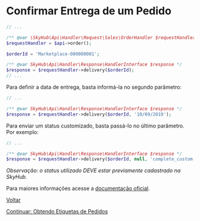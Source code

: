 # Confirmar Entrega de um Pedido

```php
// ...

/** @var \SkyHub\Api\Handler\Request\Sales\OrderHandler $requestHandler */
$requestHandler = $api->order();

$orderId = 'Marketplace-000000001';

/** @var SkyHub\Api\Handler\Response\HandlerInterface $response */
$response = $requestHandler->delivery($orderId);
// ...
```

Para definir a data de entrega, basta informá-la no segundo parâmetro:

```php
// ...

/** @var SkyHub\Api\Handler\Response\HandlerInterface $response */
$response = $requestHandler->delivery($orderId, '10/09/2019');
```

Para enviar um status customizado, basta passá-lo no último parâmetro. Por exemplo:
```php
// ...

/** @var SkyHub\Api\Handler\Response\HandlerInterface $response */
$response = $requestHandler->delivery($orderId, null, 'complete_custom');
```

*Observação: o status utilizado DEVE estar previamente cadastrado na SkyHub.*

Para maiores informações acesse a [documentação oficial](https://skyhub.gelato.io/docs/versions/1.1/resources/orders/endpoints/confirmar-entrega).

[Voltar](../../../../README.md)

[Continuar: Obtendo Etiquetas de Pedidos](LABELS.md)
